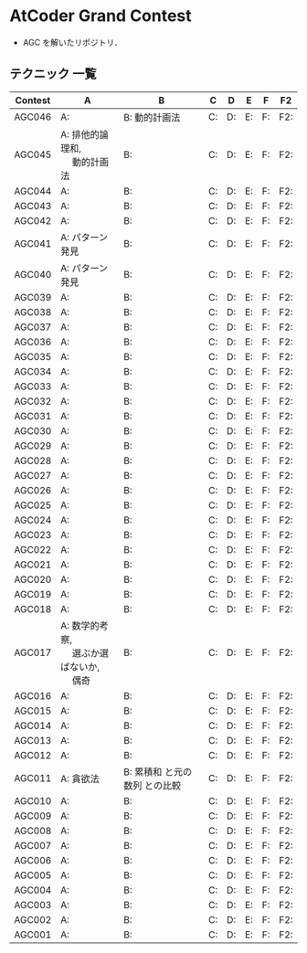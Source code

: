 # AtCoder Grand Contest
- AGC を解いたリポジトリ．

## テクニック 一覧

| Contest | A                                                 | B                              | C  | D  | E  | F  | F2  |
|---------|---------------------------------------------------|--------------------------------|----|----|----|----|-----|
| AGC046  | A:                                                | B: 動的計画法                  | C: | D: | E: | F: | F2: |
| AGC045  | A: 排他的論理和,<br>　 動的計画法                 | B:                             | C: | D: | E: | F: | F2: |
| AGC044  | A:                                                | B:                             | C: | D: | E: | F: | F2: |
| AGC043  | A:                                                | B:                             | C: | D: | E: | F: | F2: |
| AGC042  | A:                                                | B:                             | C: | D: | E: | F: | F2: |
| AGC041  | A: パターン発見                                   | B:                             | C: | D: | E: | F: | F2: |
| AGC040  | A: パターン発見                                   | B:                             | C: | D: | E: | F: | F2: |
| AGC039  | A:                                                | B:                             | C: | D: | E: | F: | F2: |
| AGC038  | A:                                                | B:                             | C: | D: | E: | F: | F2: |
| AGC037  | A:                                                | B:                             | C: | D: | E: | F: | F2: |
| AGC036  | A:                                                | B:                             | C: | D: | E: | F: | F2: |
| AGC035  | A:                                                | B:                             | C: | D: | E: | F: | F2: |
| AGC034  | A:                                                | B:                             | C: | D: | E: | F: | F2: |
| AGC033  | A:                                                | B:                             | C: | D: | E: | F: | F2: |
| AGC032  | A:                                                | B:                             | C: | D: | E: | F: | F2: |
| AGC031  | A:                                                | B:                             | C: | D: | E: | F: | F2: |
| AGC030  | A:                                                | B:                             | C: | D: | E: | F: | F2: |
| AGC029  | A:                                                | B:                             | C: | D: | E: | F: | F2: |
| AGC028  | A:                                                | B:                             | C: | D: | E: | F: | F2: |
| AGC027  | A:                                                | B:                             | C: | D: | E: | F: | F2: |
| AGC026  | A:                                                | B:                             | C: | D: | E: | F: | F2: |
| AGC025  | A:                                                | B:                             | C: | D: | E: | F: | F2: |
| AGC024  | A:                                                | B:                             | C: | D: | E: | F: | F2: |
| AGC023  | A:                                                | B:                             | C: | D: | E: | F: | F2: |
| AGC022  | A:                                                | B:                             | C: | D: | E: | F: | F2: |
| AGC021  | A:                                                | B:                             | C: | D: | E: | F: | F2: |
| AGC020  | A:                                                | B:                             | C: | D: | E: | F: | F2: |
| AGC019  | A:                                                | B:                             | C: | D: | E: | F: | F2: |
| AGC018  | A:                                                | B:                             | C: | D: | E: | F: | F2: |
| AGC017  | A: 数学的考察,<br>　 選ぶか選ばないか,<br>　 偶奇 | B:                             | C: | D: | E: | F: | F2: |
| AGC016  | A:                                                | B:                             | C: | D: | E: | F: | F2: |
| AGC015  | A:                                                | B:                             | C: | D: | E: | F: | F2: |
| AGC014  | A:                                                | B:                             | C: | D: | E: | F: | F2: |
| AGC013  | A:                                                | B:                             | C: | D: | E: | F: | F2: |
| AGC012  | A:                                                | B:                             | C: | D: | E: | F: | F2: |
| AGC011  | A: 貪欲法                                         | B: 累積和 と元の 数列 との比較 | C: | D: | E: | F: | F2: |
| AGC010  | A:                                                | B:                             | C: | D: | E: | F: | F2: |
| AGC009  | A:                                                | B:                             | C: | D: | E: | F: | F2: |
| AGC008  | A:                                                | B:                             | C: | D: | E: | F: | F2: |
| AGC007  | A:                                                | B:                             | C: | D: | E: | F: | F2: |
| AGC006  | A:                                                | B:                             | C: | D: | E: | F: | F2: |
| AGC005  | A:                                                | B:                             | C: | D: | E: | F: | F2: |
| AGC004  | A:                                                | B:                             | C: | D: | E: | F: | F2: |
| AGC003  | A:                                                | B:                             | C: | D: | E: | F: | F2: |
| AGC002  | A:                                                | B:                             | C: | D: | E: | F: | F2: |
| AGC001  | A:                                                | B:                             | C: | D: | E: | F: | F2: |
